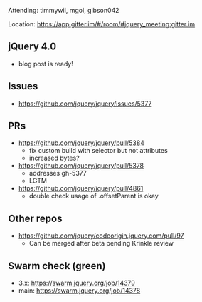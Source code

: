 Attending: timmywil, mgol, gibson042

Location: https://app.gitter.im/#/room/#jquery_meeting:gitter.im

## jQuery 4.0
* blog post is ready!

## Issues
* https://github.com/jquery/jquery/issues/5377 

## PRs
* https://github.com/jquery/jquery/pull/5384 
	- fix custom build with selector but not attributes
	- increased bytes?
* https://github.com/jquery/jquery/pull/5378 
	- addresses gh-5377
	- LGTM
* https://github.com/jquery/jquery/pull/4861 
	- double check usage of .offsetParent is okay

## Other repos
* https://github.com/jquery/codeorigin.jquery.com/pull/97 
	- Can be merged after beta pending Krinkle review

## Swarm check (green)
* 3.x: https://swarm.jquery.org/job/14379
* main: https://swarm.jquery.org/job/14378 
